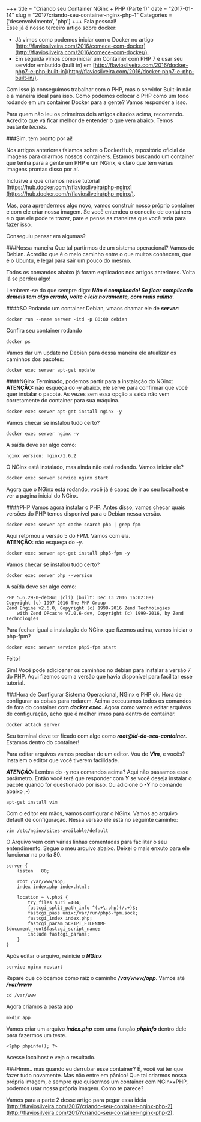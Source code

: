 +++
title = "Criando seu Container NGinx + PHP (Parte 1)"
date = "2017-01-14"
slug = "2017/criando-seu-container-nginx-php-1"
Categories = ['desenvolvimento', 'php']
+++
Fala pessoal!<br/>Esse já é nosso terceiro artigo sobre docker:

- Já vimos como podemos iniciar com o Docker no artigo [http://flaviosilveira.com/2016/comece-com-docker](http://flaviosilveira.com/2016/comece-com-docker/). 
- Em seguida vimos como iniciar um Container com PHP 7 e usar seu servidor embutido (built in) em [http://flaviosilveira.com/2016/docker-php7-e-php-built-in](http://flaviosilveira.com/2016/docker-php7-e-php-built-in/).

Com isso já conseguimos trabalhar com o PHP, mas o servidor Built-in não é a maneira ideal para isso. Como podemos colocar o PHP como um todo rodando em um container Docker para a gente? Vamos responder a isso.

Para quem não leu os primeiros dois artigos citados acima, recomendo. Acredito que vá ficar melhor de entender o que vem abaixo. Temos bastante *tecnês*.
<!--more-->
###Sim, tem pronto por aí!

Nos artigos anteriores falamos sobre o DockerHub, repositório oficial de imagens para criarmos nossos containers. Estamos buscando um container que tenha para a gente um PHP e um NGinx, e claro que tem várias imagens prontas disso por aí.

Inclusive a que criamos nesse tutorial [https://hub.docker.com/r/flaviosilveira/php-nginx](https://hub.docker.com/r/flaviosilveira/php-nginx/).

Mas, para aprendermos algo novo, vamos construir nosso próprio container e com ele criar nossa imagem. Se você entendeu o conceito de containers e o que ele pode te trazer, pare e pense as maneiras que você teria para fazer isso. 

Conseguiu pensar em algumas?

###Nossa maneira
Que tal partirmos de um sistema operacional? Vamos de Debian. Acredito que é o meio caminho entre o que muitos conhecem, que é o Ubuntu, e legal para sair um pouco do mesmo. 

Todos os comandos abaixo já foram explicados nos artigos anteriores. Volta lá se perdeu algo! 

Lembrem-se do que sempre digo: ***Não é complicado! Se ficar complicado demais tem algo errado, volte e leia novamente, com mais calma***.

####SO
Rodando um container Debian, vmaos chamar ele de ***server***:

	docker run --name server -itd -p 80:80 debian

Confira seu container rodando
	
	docker ps
	
Vamos dar um update no Debian para dessa maneira ele atualizar os caminhos dos pacotes:

	docker exec server apt-get update

####NGinx
Terminado, podemos partir para a instalação do NGinx:<br/>**ATENÇÃO:** não esqueça do -y abaixo, ele serve para confirmar que você quer instalar o pacote. As vezes sem essa opção a saída não vem corretamente do container para sua máquina.

	docker exec server apt-get install nginx -y
	
Vamos checar se instalou tudo certo?

	docker exec server nginx -v
	
A saída deve ser algo como:

	nginx version: nginx/1.6.2
	
O NGinx está instalado, mas ainda não está rodando. Vamos iniciar ele?

	docker exec server service nginx start
	
Agora que o NGinx está rodando, você já é capaz de ir ao seu localhost e ver a página inicial do NGinx.

####PHP
Vamos agora instalar o PHP. Antes disso, vamos checar quais versões do PHP temos disponível para o Debian nessa versão.

	docker exec server apt-cache search php | grep fpm
	
Aqui retornou a versão 5 do FPM. Vamos com ela.<br/>**ATENÇÃO:** não esqueça do -y.

	docker exec server apt-get install php5-fpm -y

Vamos checar se instalou tudo certo?	
	
	docker exec server php --version

A saída deve ser algo como:

	PHP 5.6.29-0+deb8u1 (cli) (built: Dec 13 2016 16:02:08) 
	Copyright (c) 1997-2016 The PHP Group
	Zend Engine v2.6.0, Copyright (c) 1998-2016 Zend Technologies
    	with Zend OPcache v7.0.6-dev, Copyright (c) 1999-2016, by Zend Technologies

Para fechar igual a instalação do NGinx que fizemos acima, vamos iniciar o php-fpm?

	docker exec server service php5-fpm start

Feito!
    	
Sim! Você pode adicioanar os caminhos no debian para instalar a versão 7 do PHP. Aqui fizemos com a versão que havia disponível para facilitar esse tutorial.

###Hora de Configurar
Sistema Operacional, NGinx e PHP ok. Hora de configurar as coisas para rodarem.
Acima executamos todos os comandos de fora do container com ***docker exec***. Agora como vamos editar arquivos de configuração, acho que é melhor irmos para dentro do container.

	docker attach server
	
Seu terminal deve ter ficado com algo como ***root@id-do-seu-container***. Estamos dentro do container!

Para editar arquivos vamos precisar de um editor. Vou de ***Vim***, e vocês? Instalem o editor que você tiverem facilidade.

***ATENÇÃO:*** Lembra do -y nos comandos acima? Aqui não passamos esse parâmetro. Então você terá que responder com ***Y*** se você deseja instalar o pacote quando for questionado por isso. Ou adicione o ***-Y*** no comando abaixo ;-)

	apt-get install vim
	
Com o editor em mãos, vamos configurar o NGinx.
Vamos ao arquivo default de configuração. Nessa versão ele está no seguinte caminho:

	vim /etc/nginx/sites-available/default

O Arquivo vem com várias linhas comentadas para facilitar o seu entendimento.
Segue o meu arquivo abaixo. Deixei o mais enxuto para ele funcionar na porta 80.

	server {
    	listen   80;

    	root /var/www/app;
    	index index.php index.html;

    	location ~ \.php$ {
        	try_files $uri =404;
        	fastcgi_split_path_info ^(.+\.php)(/.+)$;
        	fastcgi_pass unix:/var/run/php5-fpm.sock;
        	fastcgi_index index.php;
        	fastcgi_param SCRIPT_FILENAME $document_root$fastcgi_script_name;
        	include fastcgi_params;
    	}
	}

Após editar o arquivo, reinicie o ***NGinx***

	service nginx restart

Repare que colocamos como raiz o caminho ***/var/www/app***.
Vamos até ***/var/www***
	
	cd /var/www
	
Agora criamos a pasta app

	mkdir app
	
Vamos criar um arquivo ***index.php*** com uma função ***phpinfo*** dentro dele para fazermos um teste.

	<?php phpinfo(); ?>

Acesse localhost e veja o resultado.

###Hmm.. mas quando eu derrubar esse container?
É, você vai ter que fazer tudo novamente. Mas não entre em pânico! Que tal criarmos nossa própria imagem, e sempre que quisermos um container com NGinx+PHP, podemos usar nossa própria imagem. Como te parece?

Vamos para a parte 2 desse artigo para pegar essa ideia [http://flaviosilveira.com/2017/criando-seu-container-nginx-php-2](http://flaviosilveira.com/2017/criando-seu-container-nginx-php-2).
